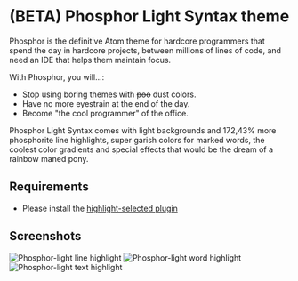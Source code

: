 # (BETA) Phosphor Light Syntax theme

Phosphor is the definitive Atom theme for hardcore programmers that spend the day in hardcore projects, between millions of lines of code, and need an IDE that helps them maintain focus.

With Phosphor, you will...:
  * Stop using boring themes with ~~poo~~ dust colors.
  * Have no more eyestrain at the end of the day.
  * Become "the cool programmer" of the office.

Phosphor Light Syntax comes with light backgrounds and 172,43% more phosphorite line highlights, super garish colors for marked words, the coolest color gradients and special effects that would be the dream of a rainbow maned pony.

## Requirements

  * Please install the [highlight-selected plugin](https://atom.io/packages/highlight-selected)

## Screenshots

![Phosphor-light line highlight](http://res.cloudinary.com/oscardc/image/upload/q_auto/v1494083757/phosphor/syntax/phosphor-line-highlight.gif)
![Phosphor-light word highlight](http://res.cloudinary.com/oscardc/image/upload/q_auto/v1494083757/phosphor/syntax/phosphor-word-highlight.gif)
![Phosphor-light text highlight](http://res.cloudinary.com/oscardc/image/upload/q_auto/v1494083757/phosphor/syntax/phosphor-text-highlight.gif)
